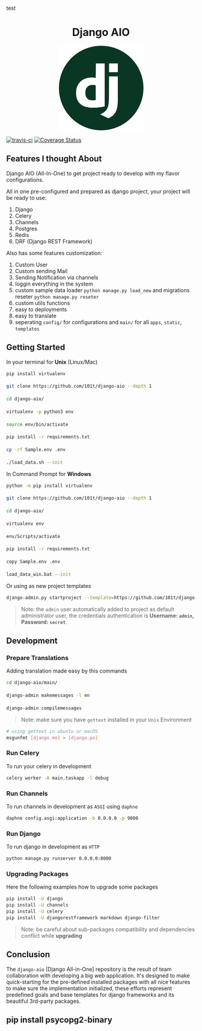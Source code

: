 test
<h1 align="center">Django AIO</h1>
<p align="center">
	<img src="https://github.com/101t/django-aio/blob/master/main/static/assets/img/django-aio.png" alt="Django AIO">
</p>
<p>
	<a href="https://travis-ci.org/101t/django-aio"><img src="https://travis-ci.org/101t/django-aio.svg?branch=master" alt="travis-ci"></a>
	<a href='https://coveralls.io/github/101t/django-aio'><img src='https://coveralls.io/repos/github/101t/django-aio/badge.svg' alt='Coverage Status' /></a>
</p>

## Features I thought About

Django AIO (All-In-One) to get project ready to develop with my flavor configurations.

All in one pre-configured and prepared as django project, your project will be ready to use:

1. Django
2. Celery
3. Channels
4. Postgres
5. Redis
6. DRF (Django REST Framework)

Also has some features customization:

1. Custom User
2. Custom sending Mail
3. Sending Notification via channels
4. loggin everything in the system
5. custom sample data loader `python manage.py load_new` and migrations reseter `python manage.py reseter`
6. custom utils functions
7. easy to deployments
8. easy to translate
9. seperating `config/` for configurations and `main/` for all `apps`, `static`, `templates`


## Getting Started

In your terminal for **Unix** (Linux/Mac)

```sh
pip install virtualenv

git clone https://github.com/101t/django-aio --depth 1

cd django-aio/

virtualenv -p python3 env

source env/bin/activate

pip install -r requirements.txt

cp -rf Sample.env .env

./load_data.sh --init
```

In Command Prompt for **Windows**

```sh
python -m pip install virtualenv

git clone https://github.com/101t/django-aio --depth 1

cd django-aio/

virtualenv env

env/Scripts/activate

pip install -r requirements.txt

copy Sample.env .env

load_data_win.bat --init
```

Or using as new project templates

```sh
django-admin.py startproject --template=https://github.com/101t/django-aio/archive/latest.zip --extension=py,gitignore PROJECT_NAME
```

> Note: the `admin` user automatically added to project as default administrator user, the credentials authentication is **Username: `admin`, Password: `secret`**.

## Development

### Prepare Translations

Adding translation made easy by this commands

```sh
cd django-aio/main/

django-admin makemessages -l en

django-admin compilemessages
```
> Note: make sure you have `gettext` installed in your `Unix` Environment

```sh
# using gettext in ubuntu or macOS
msgunfmt [django.mo] > [django.po]
```

### Run Celery

To run your celery in development
```sh
celery worker -A main.taskapp -l debug
```

### Run Channels
To run channels in development as `ASGI` using `daphne`
```sh
daphne config.asgi:application -b 0.0.0.0 -p 9000
```

### Run Django
To run django in development as `HTTP` 
```sh
python manage.py runserver 0.0.0.0:8000
```

### Upgrading Packages

Here the following examples how to upgrade some packages

```sh
pip install -U django
pip install -U channels
pip install -U celery
pip install -U djangorestframework markdown django-filter
```
> Note: be careful about sub-packages compatibility and dependencies conflict while **upgrading**

## Conclusion

The `django-aio` [Django All-in-One] repository is the result of team collaboration with developing a big web application. It's designed to make quick-starting for the pre-defined installed packages with all nice features to make sure the implementation initialized, these efforts represent predefined goals and base templates for django frameworks and its beautiful 3rd-party packages.


## pip install psycopg2-binary

